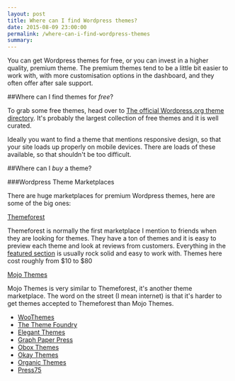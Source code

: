 ```yaml
---
layout: post
title: Where can I find Wordpress themes?
date: 2015-08-09 23:00:00
permalink: /where-can-i-find-wordpress-themes
summary:
---
```




You can get Wordpress themes for free, or you can invest in a higher quality, premium theme. The premium themes tend to be a little bit easier to work with, with more customisation options in the dashboard, and they often offer after sale support.  

##Where can I find themes for *free*?

To grab some free themes, head over to [The official Wordpress.org theme directory](http://wordpress.org/themes/).  It's probably the largest collection of free themes and it is well curated. 

Ideally you want to find a theme that mentions responsive design, so that your site loads up properly on mobile devices. There are loads of these available, so that shouldn't be too difficult. 

##Where can I *buy* a theme? 


###Wordpress Theme Marketplaces

There are huge marketplaces for premium Wordpress themes, here are some of the big ones:

[Themeforest](www.themeforest.com)

Themeforest is normally the first marketplace I mention to friends when they are looking for themes. They have a ton of themes and it is easy to preview each theme and look at reviews from customers. Everything in the [featured section](http://themeforest.net/feature) is usually rock solid and easy to work with.   Themes here cost roughly from $10 to $80

[Mojo Themes](http://www.mojo-themes.com/)

Mojo Themes is very similar to Themeforest, it's another theme marketplace. The word on the street (I mean internet) is that it's harder to get themes accepted to Themeforest than Mojo Themes. 

- [WooThemes](www.woothemes.com)
- [The Theme Foundry](https://thethemefoundry.com)
- [Elegant Themes](http://www.elegantthemes.com/)
- [Graph Paper Press](https://graphpaperpress.com/)
- [Obox Themes](http://www.obox-design.com/)
- [Okay Themes](http://okaythemes.com/)
- [Organic Themes](http://www.organicthemes.com/)
- [Press75](http://press75.com/)